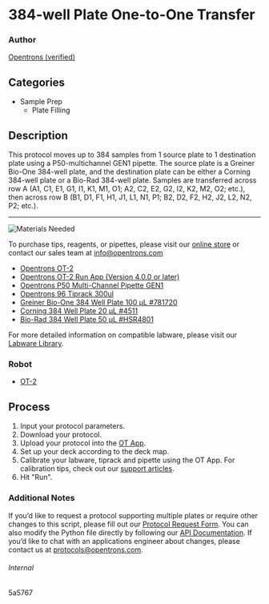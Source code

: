 # 384-well Plate One-to-One Transfer

### Author
[Opentrons (verified)](https://opentrons.com/)

## Categories
* Sample Prep
	* Plate Filling

## Description
This protocol moves up to 384 samples from 1 source plate to 1 destination plate using a P50-multichannel GEN1 pipette. The source plate is a Greiner Bio-One 384-well plate, and the destination plate can be either a Corning 384-well plate or a Bio-Rad 384-well plate. Samples are transferred across row A (A1, C1, E1, G1, I1, K1, M1, O1; A2, C2, E2, G2, I2, K2, M2, O2; etc.), then across row B (B1, D1, F1, H1, J1, L1, N1, P1; B2, D2, F2, H2, J2, L2, N2, P2; etc.).

---
![Materials Needed](https://s3.amazonaws.com/opentrons-protocol-library-website/custom-README-images/001-General+Headings/materials.png)

To purchase tips, reagents, or pipettes, please visit our [online store](https://shop.opentrons.com/) or contact our sales team at [info@opentrons.com](mailto:info@opentrons.com)

* [Opentrons OT-2](https://shop.opentrons.com/collections/ot-2-robot/products/ot-2)
* [Opentrons OT-2 Run App (Version 4.0.0 or later)](https://opentrons.com/ot-app/)
* [Opentrons P50 Multi-Channel Pipette GEN1](https://shop.opentrons.com/collections/ot-2-pipettes)
* [Opentrons 96 Tiprack 300ul](https://shop.opentrons.com/collections/opentrons-tips)
* [Greiner Bio-One 384 Well Plate 100 µL #781720](https://www.gbo.com/en_US.html)
* [Corning 384 Well Plate 20 µL #4511](https://ecatalog.corning.com/life-sciences/b2c/EUOther/en/Microplates/Assay-Microplates/384-Well-Microplates/Corning®-384-well-Solid-Black-and-White-Polystyrene-Microplates/p/4511)
* [Bio-Rad 384 Well Plate 50 µL #HSR4801](https://www.bio-rad.com/en-us/sku/hsr4801-hard-shell-384-well-pcr-plates-clear-clear-barcoded?ID=HSR4801)

For more detailed information on compatible labware, please visit our [Labware Library](https://labware.opentrons.com/).

### Robot
* [OT-2](https://opentrons.com/ot-2)

## Process

1. Input your protocol parameters.
2. Download your protocol.
3. Upload your protocol into the [OT App](https://opentrons.com/ot-app).
4. Set up your deck according to the deck map.
5. Calibrate your labware, tiprack and pipette using the OT App. For calibration tips, check out our [support articles](https://support.opentrons.com/en/collections/1559720-guide-for-getting-started-with-the-ot-2).
6. Hit "Run".


### Additional Notes

If you’d like to request a protocol supporting multiple plates or require other changes to this script, please fill out our [Protocol Request Form](https://opentrons-protocol-dev.paperform.co/). You can also modify the Python file directly by following our [API Documentation](https://docs.opentrons.com/v2/). If you’d like to chat with an applications engineer about changes, please contact us at [protocols@opentrons.com](mailto:protocols@opentrons.com).

###### Internal
5a5767
